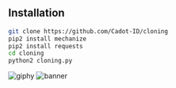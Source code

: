  ## Installation
```bash
git clone https://github.com/Cadot-ID/cloning
pip2 install mechanize
pip2 install requests
cd cloning
python2 cloning.py
```
![giphy](https://user-images.githubusercontent.com/71793332/107427884-70461c80-6b54-11eb-8e22-2e5f842042e8.gif)
![banner](https://user-images.githubusercontent.com/71793332/107428784-b2bc2900-6b55-11eb-8d8f-f99122bbc1f9.png)
